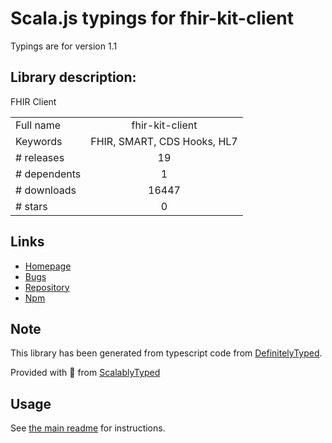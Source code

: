 
# Scala.js typings for fhir-kit-client

Typings are for version 1.1

## Library description:
FHIR Client

|                    |                 |
| ------------------ | :-------------: |
| Full name          | fhir-kit-client |
| Keywords           | FHIR, SMART, CDS Hooks, HL7 |
| # releases         | 19 |
| # dependents       | 1 |
| # downloads        | 16447 |
| # stars            | 0 |

## Links
- [Homepage](https://github.com/Vermonster/fhir-kit-client#readme)
- [Bugs](https://github.com/Vermonster/fhir-kit-client/issues)
- [Repository](https://github.com/Vermonster/fhir-kit-client)
- [Npm](https://www.npmjs.com/package/fhir-kit-client)
    


## Note
This library has been generated from typescript code from [DefinitelyTyped](https://definitelytyped.org).

Provided with :purple_heart: from [ScalablyTyped](https://github.com/oyvindberg/ScalablyTyped)

## Usage
See [the main readme](../../readme.md) for instructions.


